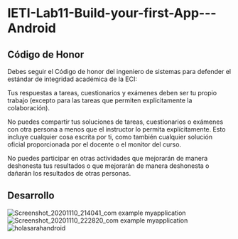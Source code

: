 # IETI-Lab11-Build-your-first-App---Android

## Código de Honor
Debes seguir el Código de honor del ingeniero de sistemas para defender el estándar de integridad académica de la ECI:

Tus respuestas a tareas, cuestionarios y exámenes deben ser tu propio trabajo (excepto para las tareas que permiten explícitamente la colaboración).

No puedes compartir tus soluciones de tareas, cuestionarios o exámenes con otra persona a menos que el instructor lo permita explícitamente. Esto incluye cualquier cosa escrita por ti, como también cualquier solución oficial proporcionada por el docente o el monitor del curso.

No puedes participar en otras actividades que mejorarán de manera deshonesta tus resultados o que mejorarán de manera deshonesta o dañarán los resultados de otras personas.

## Desarrollo

![Screenshot_20201110_214041_com example myapplication](https://user-images.githubusercontent.com/48154086/98763862-9b2fa180-23a8-11eb-837a-938caae7688c.jpg)
![Screenshot_20201110_222820_com example myapplication](https://user-images.githubusercontent.com/48154086/98763867-9d91fb80-23a8-11eb-8ccc-5c81c6c4e734.jpg)
![holasarahandroid](https://user-images.githubusercontent.com/48154086/98763987-d4681180-23a8-11eb-9dd4-5e378677bd61.jpg)



